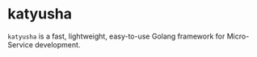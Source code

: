 # katyusha

`katyusha` is a fast, lightweight, easy-to-use Golang framework for Micro-Service development.
